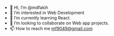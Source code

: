 - 👋 Hi, I’m @mdfakih
- 👀 I’m interested in Web Development
- 🌱 I’m currently learning React.
- 💞️ I’m looking to collaborate on Web app projects.
- 📫 How to reach me mf9049@gmail.com

<!---
mdfakih/mdfakih is a ✨ special ✨ repository because its `README.md` (this file) appears on your GitHub profile.
You can click the Preview link to take a look at your changes.
--->
